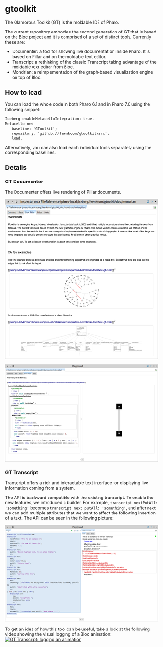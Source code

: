 # gtoolkit
The Glamorous Toolkit (GT) is the moldable IDE of Pharo.

The current repository embodies the second generation of GT that is based on the [Bloc project](https://github.com/pharo-graphics/Bloc) and it is comprised of a set of distinct tools. Currently these are:
- Documenter: a tool for showing live documentation inside Pharo. It is based on Pillar and on the moldable text editor.
- Transcript: a rethinking of the classic Transcript taking advantage of the moldable text editor from Bloc.
- Mondrian: a reimplementation of the graph-based visualization engine on top of Bloc.

## How to load

You can load the whole code in both Pharo 6.1 and in Pharo 7.0 using the following snippet:

```
Iceberg enableMetacelloIntegration: true.
Metacello new
   baseline: 'GToolkit';
   repository: 'github://feenkcom/gtoolkit/src';
   load.
```

Alternatively, you can also load each individual tools separately using the corresponding baselines.

## Details

### GT Documenter

The Documenter offers live rendering of Pillar documents.

![Documenter: expanded pictures](./doc/documenter-mondrian-example-pictures.png)

![Documenter: expanded examples](./doc/documenter-mondrian-expanded-examples.png)


### GT Transcript

Transcript offers a rich and interactable text interface for displaying live information coming from a system.

The API is backward compatible with the existing transcript. To enable the new features, we introduced a builder. For example, `transcript nextPutAll: 'something'` becomes `transcript next putAll: 'something'`, and after `next` we can add multiple attributes that we want to affect the following insertion of a text. The API can be seen in the following picture:

![Transcript: API](./doc/transcript-api.png)

To get an idea of how this tool can be useful, take a look at the following video showing the visual logging of a Bloc animation:
[![GT Transcript: logging an animation](https://img.youtube.com/vi/9VATYNaLwJY/0.jpg)](https://youtu.be/9VATYNaLwJY "GT Transcript: logging an animation")
